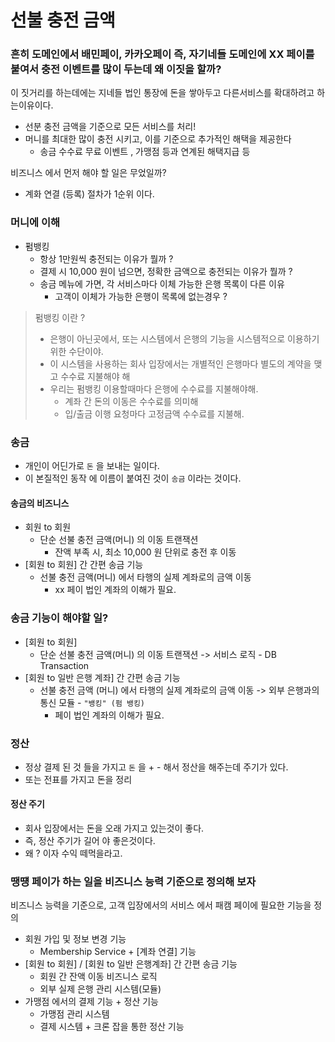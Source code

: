 # 선불 충전 금액

### 흔히 도메인에서 배민페이, 카카오페이 즉, 자기네들 도메인에 XX 페이를 붙여서 충전 이벤트를 많이 두는데 왜 이짓을 할까?
  
이 짓거리를 하는데에는 지네들 법인 통장에 돈을 쌓아두고 다른서비스를 확대하려고 하는이유이다.

  - 선분 충전 금액을 기준으로 모든 서비스를 처리!
  - 머니를 최대한 많이 충전 시키고, 이를 기준으로 추가적인 해택을 제공한다
    - 송금 수수료 무료 이벤트 , 가맹점 등과 연계된 해택지급 등

비즈니스 에서 먼저 해야 할 일은 무었일까? 
- 계화 연결 (등록) 절차가 1순위 이다.

### 머니에 이해 

- 펌뱅킹
  - 항상 1만원씩 충전되는 이유가 뭘까 ?
  - 결제 시 10,000 원이 넘으면, 정확한 금액으로 충전되는 이유가 뭘까 ?
  - 송금 메뉴에 가면, 각 서비스마다 이체 가능한 은행 목록이 다른 이유
    - 고객이 이체가 가능한 은행이 목록에 없는경우 ?

> 펌뱅킹 이란 ? 
> - 은행이 아닌곳에서, 또는 시스템에서 은행의 기능을 시스템적으로 이용하기 위한 수단이야.
> - 이 시스템을 사용하는 회사 입장에서는 개별적인 은행마다 별도의 계약을 맺고 수수료 지불해야 해
> - 우리는 펌뱅킹 이용할때마다 은행에 수수료를 지불해야해.
>   - 계좌 간 돈의 이동은 수수료를 의미해
>   - 입/출금 이행 요청마다 고정금액 수수료를 지불해.

### 송금
- 개인이 어딘가로 `돈` 을 보내는 일이다.
- 이 본질적인 동작 에 이름이 붙여진 것이 `송금` 이라는 것이다.

#### 송금의 비즈니스 
- 회원 to 회원
  - 단순 선불 충전 금액(머니) 의 이동 트랜잭션
    - 잔액 부족 시, 최소 10,000 원 단위로 충전 후 이동
- [회원 to 회원] 간 간편 송금 기능
  - 선불 충전 금액(머니) 에서 타행의 실제 계좌로의 금액 이동
    - xx 페이 법인 계좌의 이해가 필요.

### 송금 기능이 해야할 일?
- [회원 to 회원]
  - 단순 선불 충전 금액(머니) 의 이동 트랜잭션 -> 서비스 로직 - DB Transaction
- [회원 to 일반 은행 계좌] 간 간편 송금 기능
  - 선불 충전 금액 (머니) 에서 타행의 실제 계좌로의 금액 이동 -> 외부 은행과의 통신 모듈 - `"뱅킹" (펌 뱅킹)`
    - 페이 법인 계좌의 이해가 필요.

### 정산
- 정상 결제 된 것 들을 가지고 `돈` 을 + - 해서 정산을 해주는데 주기가 있다.
- 또는 전표를 가지고 돈을 정리

#### 정산 주기
- 회사 입장에서는 돈을 오래 가지고 있는것이 좋다.
- 즉, 정산 주기가 길어 야 좋은것이다.
- 왜 ? 이자 수익 떼먹을라고.

### 땡떙 페이가 하는 일을 비즈니스 능력 기준으로 정의해 보자
비즈니스 능력을 기준으로, 고객 입장에서의 서비스 에서 패캠 페이에 필요한 기능을 정의
- 회원 가입 및 정보 변경 기능
  - Membership Service + [계좌 연결] 기능
- [회원 to 회원] / [회원 to 일반 은행계좌] 간 간편 송금 기능
  - 회원 간 잔액 이동 비즈니스 로직
  - 외부 실제 은행 관리 시스템(모듈)
- 가맹점 에서의 결제 기능 + 정산 기능
  - 가맹점 관리 시스템
  - 결제 시스템 + 크론 잡을 통한 정산 기능

